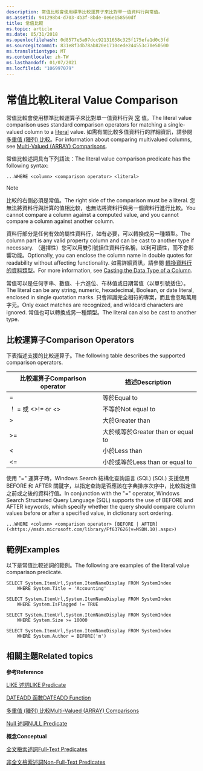```yaml
---
description: 常值比較會使用標準比較運算子來比對單一值資料行與常值。
ms.assetid: 941298b4-d703-4b3f-8bde-0e6e158560df
title: 常值比較
ms.topic: article
ms.date: 05/31/2018
ms.openlocfilehash: 0d8577e5a97dcc92131658c325f175efa1d0c3fd
ms.sourcegitcommit: 831e8f3db78ab820e1710cede244553c70e50500
ms.translationtype: MT
ms.contentlocale: zh-TW
ms.lasthandoff: 01/07/2021
ms.locfileid: "106997079"
---
```

# <a name="literal-value-comparison"></a><span data-ttu-id="51b85-103">常值比較</span><span class="sxs-lookup"><span data-stu-id="51b85-103">Literal Value Comparison</span></span>

<span data-ttu-id="51b85-104">常值比較會使用標準比較運算子來比對單一值資料行與 [常](-search-sql-literals.md) 值。</span><span class="sxs-lookup"><span data-stu-id="51b85-104">The literal value comparison uses standard comparison operators for matching a single-valued column to a [literal](-search-sql-literals.md) value.</span></span> <span data-ttu-id="51b85-105">如需有關比較多值資料行的詳細資訊，請參閱 [多重值 (陣列) 比較](-search-sql-multivaluedcomparisons.md)。</span><span class="sxs-lookup"><span data-stu-id="51b85-105">For information about comparing multivalued columns, see [Multi-Valued (ARRAY) Comparisons](-search-sql-multivaluedcomparisons.md).</span></span>

<span data-ttu-id="51b85-106">常值比較述詞具有下列語法：</span><span class="sxs-lookup"><span data-stu-id="51b85-106">The literal value comparison predicate has the following syntax:</span></span>


```
...WHERE <column> <comparison operator> <literal>
```



> [!Note]  
> <span data-ttu-id="51b85-107">比較的右側必須是常值。</span><span class="sxs-lookup"><span data-stu-id="51b85-107">The right side of the comparison must be a literal.</span></span> <span data-ttu-id="51b85-108">您無法將資料行與計算的值相比較，也無法將資料行與另一個資料行進行比較。</span><span class="sxs-lookup"><span data-stu-id="51b85-108">You cannot compare a column against a computed value, and you cannot compare a column against another column.</span></span>

 

<span data-ttu-id="51b85-109">資料行部分是任何有效的屬性資料行，如有必要，可以轉換成另一種類型。</span><span class="sxs-lookup"><span data-stu-id="51b85-109">The column part is any valid property column and can be cast to another type if necessary.</span></span> <span data-ttu-id="51b85-110">（選擇性）您可以用雙引號括住資料行名稱，以利可讀性，而不會影響功能。</span><span class="sxs-lookup"><span data-stu-id="51b85-110">Optionally, you can enclose the column name in double quotes for readability without affecting functionality.</span></span> <span data-ttu-id="51b85-111">如需詳細資訊，請參閱 [轉換資料行的資料類型](-search-sql-castingdatacolumntype.md)。</span><span class="sxs-lookup"><span data-stu-id="51b85-111">For more information, see [Casting the Data Type of a Column](-search-sql-castingdatacolumntype.md).</span></span>

<span data-ttu-id="51b85-112">常值可以是任何字串、數值、十六進位、布林值或日期常值（以單引號括住）。</span><span class="sxs-lookup"><span data-stu-id="51b85-112">The literal can be any string, numeric, hexadecimal, Boolean, or date literal, enclosed in single quotation marks.</span></span> <span data-ttu-id="51b85-113">只會辨識完全相符的專案，而且會忽略萬用字元。</span><span class="sxs-lookup"><span data-stu-id="51b85-113">Only exact matches are recognized, and wildcard characters are ignored.</span></span> <span data-ttu-id="51b85-114">常值也可以轉換成另一種類型。</span><span class="sxs-lookup"><span data-stu-id="51b85-114">The literal can also be cast to another type.</span></span>

## <a name="comparison-operators"></a><span data-ttu-id="51b85-115">比較運算子</span><span class="sxs-lookup"><span data-stu-id="51b85-115">Comparison Operators</span></span>

<span data-ttu-id="51b85-116">下表描述支援的比較運算子。</span><span class="sxs-lookup"><span data-stu-id="51b85-116">The following table describes the supported comparison operators.</span></span>



| <span data-ttu-id="51b85-117">比較運算子</span><span class="sxs-lookup"><span data-stu-id="51b85-117">Comparison operator</span></span> | <span data-ttu-id="51b85-118">描述</span><span class="sxs-lookup"><span data-stu-id="51b85-118">Description</span></span>              |
|---------------------|--------------------------|
| =                   | <span data-ttu-id="51b85-119">等於</span><span class="sxs-lookup"><span data-stu-id="51b85-119">Equal to</span></span>                 |
| <span data-ttu-id="51b85-120">！ = 或 <></span><span class="sxs-lookup"><span data-stu-id="51b85-120">!= or <></span></span>      | <span data-ttu-id="51b85-121">不等於</span><span class="sxs-lookup"><span data-stu-id="51b85-121">Not equal to</span></span>             |
| >                | <span data-ttu-id="51b85-122">大於</span><span class="sxs-lookup"><span data-stu-id="51b85-122">Greater than</span></span>             |
| >=               | <span data-ttu-id="51b85-123">大於或等於</span><span class="sxs-lookup"><span data-stu-id="51b85-123">Greater than or equal to</span></span> |
| <                | <span data-ttu-id="51b85-124">小於</span><span class="sxs-lookup"><span data-stu-id="51b85-124">Less than</span></span>                |
| <=               | <span data-ttu-id="51b85-125">小於或等於</span><span class="sxs-lookup"><span data-stu-id="51b85-125">Less than or equal to</span></span>    |



 

 

<span data-ttu-id="51b85-126">使用 "=" 運算子時，Windows Search 結構化查詢語言 (SQL)  (SQL) 支援使用 BEFORE 和 AFTER 關鍵字，以指定查詢是否應該在字典排序次序中，比較指定值之前或之後的資料行值。</span><span class="sxs-lookup"><span data-stu-id="51b85-126">In conjunction with the "=" operator, Windows Search Structured Query Language (SQL) supports the use of BEFORE and AFTER keywords, which specify whether the query should compare column values before or after a specified value, in dictionary sort ordering.</span></span>


```
...WHERE <column> <comparison operator> [BEFORE | AFTER](<https://msdn.microsoft.com/library/Ff637626(v=MSDN.10).aspx>)
```



## <a name="examples"></a><span data-ttu-id="51b85-127">範例</span><span class="sxs-lookup"><span data-stu-id="51b85-127">Examples</span></span>

<span data-ttu-id="51b85-128">以下是常值比較述詞的範例。</span><span class="sxs-lookup"><span data-stu-id="51b85-128">The following are examples of the literal value comparison predicate.</span></span>


```
SELECT System.ItemUrl,System.ItemNameDisplay FROM SystemIndex 
    WHERE System.Title = 'Accounting'

SELECT System.ItemUrl,System.ItemNameDisplay FROM SystemIndex 
    WHERE System.IsFlagged != TRUE

SELECT System.ItemUrl,System.ItemNameDisplay FROM SystemIndex 
    WHERE System.Size >= 10000

SELECT System.ItemUrl,System.ItemNameDisplay FROM SystemIndex 
    WHERE System.Author = BEFORE('m')
```



## <a name="related-topics"></a><span data-ttu-id="51b85-129">相關主題</span><span class="sxs-lookup"><span data-stu-id="51b85-129">Related topics</span></span>

<dl> <dt>

<span data-ttu-id="51b85-130">**參考**</span><span class="sxs-lookup"><span data-stu-id="51b85-130">**Reference**</span></span>
</dt> <dt>

[<span data-ttu-id="51b85-131">LIKE 述詞</span><span class="sxs-lookup"><span data-stu-id="51b85-131">LIKE Predicate</span></span>](-search-sql-like.md)
</dt> <dt>

[<span data-ttu-id="51b85-132">DATEADD 函數</span><span class="sxs-lookup"><span data-stu-id="51b85-132">DATEADD Function</span></span>](-search-sql-dateadd.md)
</dt> <dt>

[<span data-ttu-id="51b85-133">多重值 (陣列) 比較</span><span class="sxs-lookup"><span data-stu-id="51b85-133">Multi-Valued (ARRAY) Comparisons</span></span>](-search-sql-multivaluedcomparisons.md)
</dt> <dt>

[<span data-ttu-id="51b85-134">Null 述詞</span><span class="sxs-lookup"><span data-stu-id="51b85-134">NULL Predicate</span></span>](-search-sql-null.md)
</dt> <dt>

<span data-ttu-id="51b85-135">**概念**</span><span class="sxs-lookup"><span data-stu-id="51b85-135">**Conceptual**</span></span>
</dt> <dt>

[<span data-ttu-id="51b85-136">全文檢索述詞</span><span class="sxs-lookup"><span data-stu-id="51b85-136">Full-Text Predicates</span></span>](-search-sql-fulltextpredicates.md)
</dt> <dt>

[<span data-ttu-id="51b85-137">非全文檢索述詞</span><span class="sxs-lookup"><span data-stu-id="51b85-137">Non-Full-Text Predicates</span></span>](-search-sql-nonfulltextpredicates.md)
</dt> </dl>

 

 



